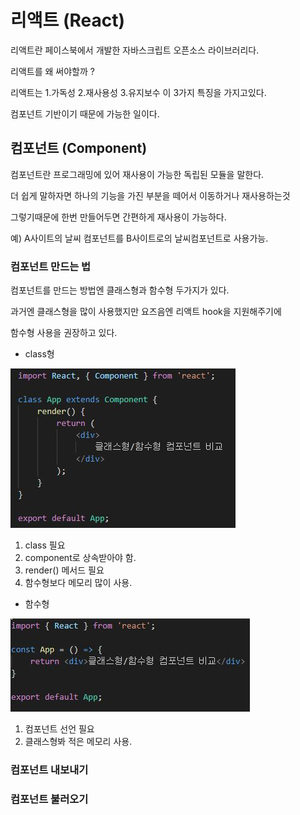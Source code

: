 # 리액트 (React)
리액트란 페이스북에서 개발한 자바스크립트 오픈소스 라이브러리다.

리액트를 왜 써야할까 ? 

리액트는  1.가독성 2.재사용성 3.유지보수 이 3가지 특징을 가지고있다.

컴포넌트 기반이기 때문에 가능한 일이다.


## 컴포넌트 (Component)
컴포넌트란 프로그래밍에 있어 재사용이 가능한 독립된 모듈을 말한다.

더 쉽게 말하자면 하나의 기능을 가진 부분을 떼어서 이동하거나 재사용하는것

그렇기때문에 한번 만들어두면 간편하게 재사용이 가능하다.

예) A사이트의 날씨 컴포넌트를 B사이트로의 날씨컴포넌트로 사용가능.


### 컴포넌트 만드는 법

컴포넌트를 만드는 방법엔 클래스형과 함수형 두가지가 있다.

과거엔 클래스형을 많이 사용했지만 요즈음엔 리액트 hook을 지원해주기에

함수형 사용을 권장하고 있다.

- class형

![Alt text](../IMG/classComponent.JPG)
1. class 필요
2. component로 상속받아야 함.
3. render() 메서드 필요
4. 함수형보다 메모리 많이 사용.



- 함수형


![Alt text](../IMG/functionComponent.JPG)
1. 컴포넌트 선언 필요
2. 클래스형봐 적은 메모리 사용.


### 컴포넌트 내보내기

### 컴포넌트 불러오기
